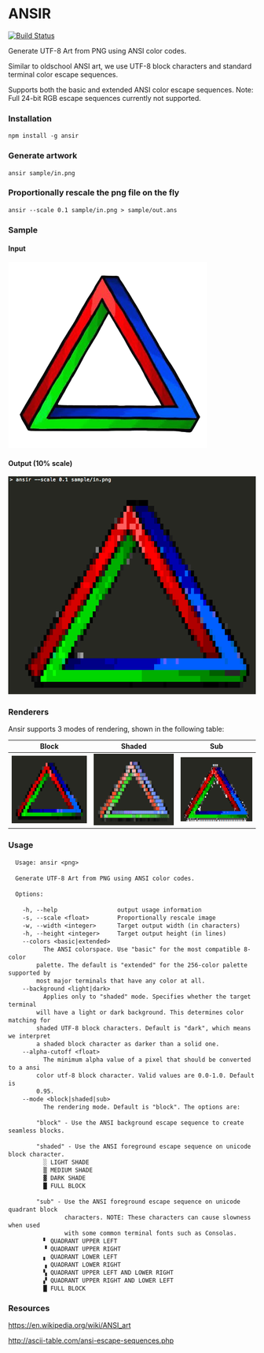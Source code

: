 
# ANSIR

[![Build Status](https://travis-ci.org/themadcreator/ansir.svg?branch=master)](https://travis-ci.org/themadcreator/ansir)

Generate UTF-8 Art from PNG using ANSI color codes.

Similar to oldschool ANSI art, we use UTF-8 block characters and standard terminal color escape sequences.

Supports both the basic and extended ANSI color escape sequences. Note: Full 24-bit RGB escape sequences currently not supported.

### Installation

    npm install -g ansir

### Generate artwork

    ansir sample/in.png

### Proportionally rescale the png file on the fly

    ansir --scale 0.1 sample/in.png > sample/out.ans

### Sample

#### Input

![input](sample/in.png?raw=true)

#### Output (10% scale)

![output](sample/out.png?raw=true)

### Renderers

Ansir supports 3 modes of rendering, shown in the following table:

| Block | Shaded | Sub |
|-------|--------|-----|
|![block](sample/render-block.png?raw=true)|![shaded](sample/render-shaded.png?raw=true)|![sub](sample/render-sub.png?raw=true)|

### Usage

```
  Usage: ansir <png>

  Generate UTF-8 Art from PNG using ANSI color codes.

  Options:

    -h, --help                 output usage information
    -s, --scale <float>        Proportionally rescale image
    -w, --width <integer>      Target output width (in characters)
    -h, --height <integer>     Target output height (in lines)
    --colors <basic|extended>
          The ANSI colorspace. Use "basic" for the most compatible 8-color
        palette. The default is "extended" for the 256-color palette supported by
        most major terminals that have any color at all.
    --background <light|dark>
          Applies only to "shaded" mode. Specifies whether the target terminal
        will have a light or dark background. This determines color matching for
        shaded UTF-8 block characters. Default is "dark", which means we interpret
        a shaded block character as darker than a solid one.
    --alpha-cutoff <float>
          The minimum alpha value of a pixel that should be converted to a ansi
        color utf-8 block character. Valid values are 0.0-1.0. Default is
        0.95.
    --mode <block|shaded|sub>
          The rendering mode. Default is "block". The options are:

        "block" - Use the ANSI background escape sequence to create seamless blocks.

        "shaded" - Use the ANSI foreground escape sequence on unicode block character.
          ░ LIGHT SHADE
          ▒ MEDIUM SHADE
          ▓ DARK SHADE
          █ FULL BLOCK

        "sub" - Use the ANSI foreground escape sequence on unicode quadrant block
                characters. NOTE: These characters can cause slowness when used
                with some common terminal fonts such as Consolas.
          ▘ QUADRANT UPPER LEFT
          ▝ QUADRANT UPPER RIGHT
          ▖ QUADRANT LOWER LEFT
          ▗ QUADRANT LOWER RIGHT
          ▚ QUADRANT UPPER LEFT AND LOWER RIGHT
          ▞ QUADRANT UPPER RIGHT AND LOWER LEFT
          █ FULL BLOCK
```

### Resources

https://en.wikipedia.org/wiki/ANSI_art

http://ascii-table.com/ansi-escape-sequences.php
